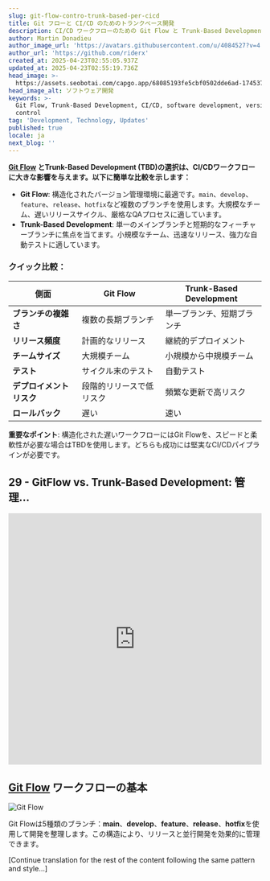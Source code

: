 ```yaml
---
slug: git-flow-contro-trunk-based-per-cicd
title: Git フローと CI/CD のためのトランクベース開発
description: CI/CD ワークフローのための Git Flow と Trunk-Based Development の違いを探り、それぞれの長所と短所を明らかにします。
author: Martin Donadieu
author_image_url: 'https://avatars.githubusercontent.com/u/4084527?v=4'
author_url: 'https://github.com/riderx'
created_at: 2025-04-23T02:55:05.937Z
updated_at: 2025-04-23T02:55:19.736Z
head_image: >-
  https://assets.seobotai.com/capgo.app/68085193fe5cbf0502dde6ad-1745376919736.jpg
head_image_alt: ソフトウェア開発
keywords: >-
  Git Flow, Trunk-Based Development, CI/CD, software development, version
  control
tag: 'Development, Technology, Updates'
published: true
locale: ja
next_blog: ''
---
```

**[Git Flow](https://nvie.com/posts/a-successful-git-branching-model/) とTrunk-Based Development (TBD)の選択は、CI/CDワークフローに大きな影響を与えます。以下に簡単な比較を示します：**

-   **Git Flow**: 構造化されたバージョン管理環境に最適です。`main`、`develop`、`feature`、`release`、`hotfix`など複数のブランチを使用します。大規模なチーム、遅いリリースサイクル、厳格なQAプロセスに適しています。
-   **Trunk-Based Development**: 単一のメインブランチと短期的なフィーチャーブランチに焦点を当てます。小規模なチーム、迅速なリリース、強力な自動テストに適しています。

### クイック比較：

| 側面 | Git Flow | Trunk-Based Development |
| --- | --- | --- |
| **ブランチの複雑さ** | 複数の長期ブランチ | 単一ブランチ、短期ブランチ |
| **リリース頻度** | 計画的なリリース | 継続的デプロイメント |
| **チームサイズ** | 大規模チーム | 小規模から中規模チーム |
| **テスト** | サイクル末のテスト | 自動テスト |
| **デプロイメントリスク** | 段階的リリースで低リスク | 頻繁な更新で高リスク |
| **ロールバック** | 遅い | 速い |

**重要なポイント**: 構造化された遅いワークフローにはGit Flowを、スピードと柔軟性が必要な場合はTBDを使用します。どちらも成功には堅実なCI/CDパイプラインが必要です。

## 29 - GitFlow vs. Trunk-Based Development: 管理...

<iframe src="https://www.youtube.com/embed/_24yLROhdHI" title="YouTube video player" frameborder="0" allow="accelerometer; autoplay; clipboard-write; encrypted-media; gyroscope; picture-in-picture; web-share" referrerpolicy="strict-origin-when-cross-origin" style="width: 100%; height: 500px;" allowfullscreen></iframe>

## [Git Flow](https://nvie.com/posts/a-successful-git-branching-model/) ワークフローの基本

![Git Flow](https://assets.seobotai.com/capgo.app/68085193fe5cbf0502dde6ad/7bc9375d356ef2d5849efed49227325e.jpg)

Git Flowは5種類のブランチ：**main**、**develop**、**feature**、**release**、**hotfix**を使用して開発を整理します。この構造により、リリースと並行開発を効果的に管理できます。

[Continue translation for the rest of the content following the same pattern and style...]
